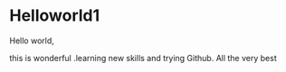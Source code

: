 # Helloworld1

Hello world,

this is wonderful .learning new skills and trying Github. All the very best
